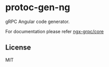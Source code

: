 # protoc-gen-ng

gRPC Angular code generator.

For documentation please refer [ngx-grpc/core](https://github.com/ngx-grpc/core)

## License

MIT
